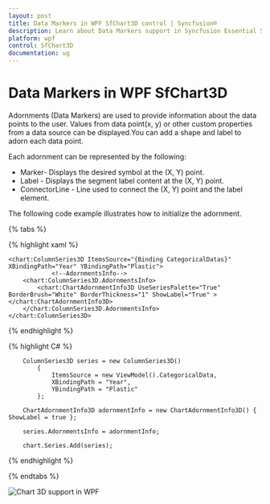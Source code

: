 ```yaml
---
layout: post
title: Data Markers in WPF SfChart3D control | Syncfusion®
description: Learn about Data Markers support in Syncfusion Essential Studio® WPF SfChart3D control, its elements and more.
platform: wpf
control: SfChart3D
documentation: ug
---
```


# Data Markers in WPF SfChart3D

Adornments (Data Markers) are used to provide information about the data points to the user. Values from data point(x, y) or other custom properties from a data source can be displayed.You can add a shape and label to adorn each data point.

Each adornment can be represented by the following:

* Marker- Displays the desired symbol at the (X, Y) point.
* Label - Displays the segment label content at the (X, Y) point.
* ConnectorLine - Line used to connect the (X, Y) point and the label element.

    
The following code example illustrates how to initialize the adornment.

{% tabs %}

{% highlight xaml %}

    <chart:ColumnSeries3D ItemsSource="{Binding CategoricalDatas}" XBindingPath="Year" YBindingPath="Plastic">
                <!--AdornmentsInfo-->
        <chart:ColumnSeries3D.AdornmentsInfo>
            <chart:ChartAdornmentInfo3D UseSeriesPalette="True" BorderBrush="White" BorderThickness="1" ShowLabel="True" ></chart:ChartAdornmentInfo3D>
        </chart:ColumnSeries3D.AdornmentsInfo>
    </chart:ColumnSeries3D>

{% endhighlight %}

{% highlight C# %}

        ColumnSeries3D series = new ColumnSeries3D()
            {
                ItemsSource = new ViewModel().CategoricalData,
                XBindingPath = "Year",
                YBindingPath = "Plastic"                
            };

        ChartAdornmentInfo3D adornmentInfo = new ChartAdornmentInfo3D() { ShowLabel = true };

        series.AdornmentsInfo = adornmentInfo;

        chart.Series.Add(series);

{% endhighlight %}

{% endtabs %}

![Chart 3D support in WPF](Adornments-Images/Chart-3D-Adornment.png)

